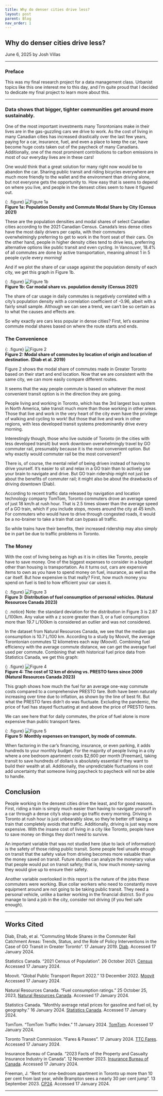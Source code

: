 ```yaml
---
title: Why do denser cities drive less?
layout: post
parent: Blog
nav_order: 1
---
```


## Why do denser cities drive less?
June 6, 2025 by Josh Villas

---

### Preface
This was my final research project for a data management class. Urbanist topics like this one interest me to this day, and I'm quite proud that I decided to dedicate my final project to learn more about this.

---

### Data shows that bigger, tighter communities get around more sustainably.

One of the most important investments many Torontonians make in their lives are in the gas-guzzling cars we drive to work. As the cost of living in many Canadian cities has increased drastically over the last few years, paying for a car, insurance, fuel, and even a place to keep the car, have become huge costs taken out of the paycheck of many Canadians. Additionally, one of the most prominent contributions to carbon emissions in most of our everyday lives are in these cars!

One would think that a great solution for many right now would be to abandon the car. Sharing public transit and riding bicycles everywhere are much more friendly to the wallet and the environment than driving alone, but not everyone gets the opportunity to. How easy that is seems to depend on where you live, and people in the densest cities seem to have it figured out.

{: .figure}
![Figure 1a](../assets/images/city_figure1a.png) \
**Figure 1a: Population Density and Commute Modal Share by City (Census 2021)**

These are the population densities and modal shares of select Canadian cities according to the 2021 Canadian Census. Canada’s less dense cities have the most daily drivers per capita, with their commuters overwhelmingly preferring to get to work in the front seat of their cars. On the other hand, people in higher density cities tend to drive less, preferring alternative options like public transit and even cycling. In Vancouver, 18.4% of all commutes are done by active transportation, meaning almost 1 in 5 people cycle every morning!

And if we plot the share of car usage against the population density of each city, we get this graph in Figure 1b.

{: .figure}
![Figure 1b](../assets/images/city_figure1b.png) \
**Figure 1b: Car modal share vs. population density (Census 2021)**

The share of car usage in daily commutes is negatively correlated with a city’s population density with a correlation coefficient of -0.96, albeit with a fairly small sample. Although we can see a trend, we can’t be so certain as to what the causes and effects are.

So why exactly are cars less popular in dense cities? First, let’s examine commute modal shares based on where the route starts and ends.

### The Convenience

{: .figure}
![Figure 2](../assets/images/city_figure2.png) \
**Figure 2: Modal share of commutes by location of origin and location of destination. (Diab et al. 2019)**

Figure 2 shows the modal share of commutes made in Greater Toronto based on their start and end location. Now that we are consistent with the same city, we can more easily compare different routes.

It seems that the way people commute is based on whatever the most convenient transit option is in the direction they are going.

People living and working in Toronto, which has the 3rd largest bus system in North America, take transit much more than those working in other areas. Those that live and work in the very heart of the city even have the privilege of walking and cycling to work! But those that live and work in other regions, with less developed transit systems predominantly drive every morning.

Interestingly though, those who live outside of Toronto (in the cities with less developed transit) but work downtown overwhelmingly travel by GO commuter rail, presumably because it is the most convenient option. But why exactly would commuter rail be the most convenient?

There is, of course, the mental relief of being driven instead of having to drive yourself. It’s easier to sit and relax in a GO train than to actively use your brain to navigate and drive. But GO train ridership might not just be about the benefits of commuter rail; it might also be about the drawbacks of driving downtown (Diab).

According to recent traffic data released by navigation and location technology company TomTom, Toronto commuters drove an average speed of just 18 km/h at rush hour. That is 2.5 times slower than the average speed of a GO train, which if you include stops, moves around the city at 45 km/h. For commuters who would have to drive through congested roads, it would be a no-brainer to take a train that can bypass all traffic.

So while trains have their benefits, their increased ridership may also simply be in part be due to traffic problems in Toronto.

### The Money

With the cost of living being as high as it is in cities like Toronto, people have to save money. One of the biggest expenses to consider in a budget other than housing is transportation. As it turns out, cars are expensive items to own as you have to spend money on fuel, insurance, as well as the car itself. But how expensive is that really? First, how much money you spend on fuel is tied to how efficient your car uses it.

{: .figure}
![Figure 3](../assets/images/city_figure3.png) \
**Figure 3: Distribution of fuel consumption of personal vehicles. (Natural Resources Canada 2023)**

{: .notice}
Note: the standard deviation for the distribution in Figure 3 is 2.87 L/100km. Any value with a z score greater than 3, or a fuel consumption more than 19.7 L/100km is considered an outlier and was not considered.

In the dataset from Natural Resources Canada, we see that the median gas consumption is 10.7 L/100 km. According to a study by Moovit, the average Torontonian commutes 12 kilometres each way (Moovit). Combining fuel efficiency with the average commute distance, we can get the average fuel used per commute. Combining that with historical fuel price data from Statistics Canada, we get this graph:

{: .figure}
![Figure 4](../assets/images/city_figure4.png) \
**Figure 4: The cost of 12 km of driving vs. PRESTO fares since 2009 (Natural Resources Canada 2023)**

This graph shows how much the fuel for an average one-way commute costs compared to a comprehensive PRESTO fare. Both have been naturally increasing over time due to inflation, as shown by the line of best fit. But what the PRESTO fares didn’t do was fluctuate. Excluding the pandemic, the price of fuel has stayed fluctuating at and above the price of PRESTO fares.

We can see here that for daily commutes, the price of fuel alone is more expensive than public transport fares.

{: .figure}
![Figure 5](../assets/images/city_figure5.png) \
**Figure 5: Monthly expenses on transport, by mode of commute.**

When factoring in the car’s financing, insurance, or even parking, it adds hundreds to your monthly budget. For the majority of people living in a city where a one bedroom apartment costs $2,600 per month [Freeman], taking transit to save hundreds of dollars is absolutely essential if they want to build their wealth at all. Additionally, the unpredictable fluctuations in cost add uncertainty that someone living paycheck to paycheck will not be able to handle.

## Conclusion
People working in the densest cities drive the least, and for good reasons. First, riding a train is simply much easier than having to navigate yourself in a car through a dense city’s stop-and-go traffic every morning. Driving in Toronto at rush hour is just unbearably slow, so they’re better off taking a train that completely avoids that traffic. Additionally, driving is just way more expensive. With the insane cost of living in a city like Toronto, people have to save money on things they don’t need to survive.

An important variable that was not studied here (due to lack of information) is the safety of those riding public transit. Some people feel unsafe enough on transit that the safety value from driving becomes more valuable than the money saved on transit. Future studies can analyze the monetary value that people would put on transit safety; that is, how much money-saving they would give up to ensure their safety.

Another variable overlooked in this report is the nature of the jobs these commuters were working. Blue collar workers who need to constantly move equipment around are not going to be taking public transit. They need a personal vehicle, unlike a banker working in the financial district. So if you manage to land a job in the city, consider not driving (if you feel safe enough).

---

## Works Cited

Diab, Ehab, et al. “Commuting Mode Shares in the Commuter Rail Catchment Areas: Trends, Status, and the Role of Policy Interventions in the Case of GO Transit in Greater Toronto”. 17 January 2019. [Diab]. Accessed 17 January 2024. 

Statistics Canada. “2021 Census of Population”. 26 October 2021. [Census] Accessed 17 January 2024.

Moovit. “Global Public Transport Report 2022.” 13 December 2022. [Moovit] Accessed 17 January 2024.

Natural Resources Canada. “Fuel consumption ratings.” 25 October 25, 2023, [Natural Resources Canada]. Accessed 17 January 2024.

Statistics Canada. “Monthly average retail prices for gasoline and fuel oil, by geography.” 16 January 2024. [Statistics Canada]. Accessed 17 January 2024.

TomTom. “TomTom Traffic Index.” 11 January 2024. [TomTom]. Accessed 17 January 2024.

Toronto Transit Commission. “Fares & Passes”. 17 January 2024. [TTC Fares]. Accessed 17 January 2024.

Insurance Bureau of Canada. “2023 Facts of the Property and Casualty Insurance Industry in Canada”. 12 November 2023. [Insurance Bureau of Canada]. Accessed 17 January 2024.

Freeman, J. “Rent for one-bedroom apartment in Toronto up more than 10 per cent from last year, while Brampton sees a nearly 30 per cent jump”. 13 September 2023. [CP24]. Accessed 17 January 2024.

---

[Diab]: https://www.researchgate.net/publication/330133451_Commuting_Mode_Shares_in_the_Commuter_Rail_Catchment_Areas_Trends_Status_and_the_Role_of_Policy_Interventions_in_the_Case_of_GO_Transit_in_Greater_Toronto
[Census]: https://www12.statcan.gc.ca/census-recensement/index-eng.cfm.
[Moovit]: https://moovitapp.com/insights/en/Moovit_Insights_Public_Transit_Index-countries.
[Natural Resources Canada]: https://open.canada.ca/data/en/dataset/98f1a129-f628-4ce4-b24d-6f16bf24dd64
[Statistics Canada]: https://www150.statcan.gc.ca/t1/tbl1/en/tv.action?pid=1810000101
[TomTom]: https://www.tomtom.com/traffic-index/ranking/
[TTC Fares]: https://www.ttc.ca/Fares-and-passes
[Insurance Bureau of Canada]: https://a-us.storyblok.com/f/1003207/x/487fb75d80/2023-ibc-fact-book.pdf
[CP24]: https://www.cp24.com/news/rent-for-one-bedroom-apartment-in-toronto-up-more-than-10-per-cent-from-last-year-while-brampton-sees-a-nearly-30-per-cent-jump.